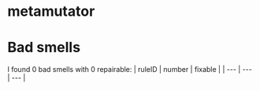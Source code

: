 # metamutator 
 
# Bad smells
I found 0 bad smells with 0 repairable:
| ruleID | number | fixable |
| --- | --- | --- |
